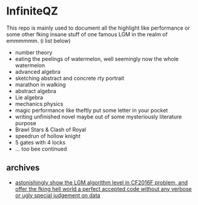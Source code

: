 # InfiniteQZ
This repo is mainly used to document all the highlight like performance or some other fking insane stuff of one famous LGM in the realm of 
emmmmmm. (i list below)
- number theory 
- eating the peelings of watermelon, well seemingly now the whole watermelon 
- advanced algebra
- sketching abstract and concrete rty portrait
- marathon in walking
- abstract algebra
- Lie algebra
- mechanics physics
- magic performance like theftly put some letter in your pocket
- writing unfinished novel maybe out of some mysteriously literature purpose
- Brawl Stars & Clash of Royal
- speedrun of hollow knight
- 5 gates with 4 locks
- ... too bee continued

## archives
- [astonishingly show the LGM algorithm level in CF2016F problem, and offer the fking hell world a perfect accepted code without any verbose or ugly special judgement on data](./codes/CF2016F-Gobin.cpp)

